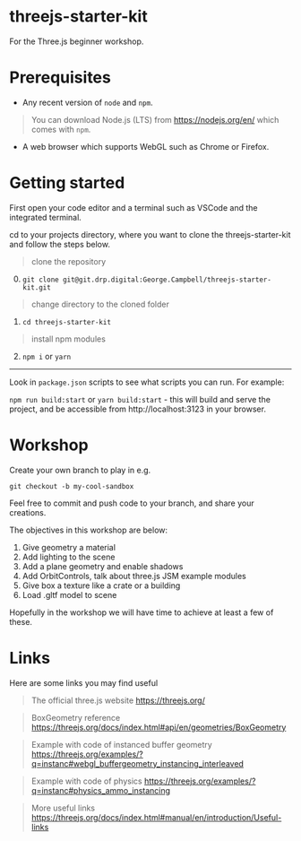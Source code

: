 # threejs-starter-kit

For the Three.js beginner workshop.
# Prerequisites

- Any recent version of `node` and `npm`.
> You can download Node.js (LTS) from https://nodejs.org/en/ which comes with `npm`.

- A web browser which supports WebGL such as Chrome or Firefox.
# Getting started

First open your code editor and a terminal such as VSCode and the integrated terminal.

cd to your projects directory, where you want to clone the threejs-starter-kit and follow the steps below.

> clone the repository
0. `git clone git@git.drp.digital:George.Campbell/threejs-starter-kit.git`

> change directory to the cloned folder
1. `cd threejs-starter-kit`

> install npm modules

2. `npm i` or `yarn`

---

Look in `package.json` scripts to see what scripts you can run. For example:

`npm run build:start` or `yarn build:start` - this will build and serve the project, and be accessible from http://localhost:3123 in your browser.

# Workshop

Create your own branch to play in e.g.

`git checkout -b my-cool-sandbox`

Feel free to commit and push code to your branch, and share your creations.

The objectives in this workshop are below:

1. Give geometry a material
2. Add lighting to the scene
3. Add a plane geometry and enable shadows
4. Add OrbitControls, talk about three.js JSM example modules
5. Give box a texture like a crate or a building
6. Load .gltf model to scene

Hopefully in the workshop we will have time to achieve at least a few of these.

# Links

Here are some links you may find useful

> The official three.js website
https://threejs.org/

> BoxGeometry reference
https://threejs.org/docs/index.html#api/en/geometries/BoxGeometry

> Example with code of instanced buffer geometry
https://threejs.org/examples/?q=instanc#webgl_buffergeometry_instancing_interleaved

> Example with code of physics
https://threejs.org/examples/?q=instanc#physics_ammo_instancing

> More useful links
https://threejs.org/docs/index.html#manual/en/introduction/Useful-links



